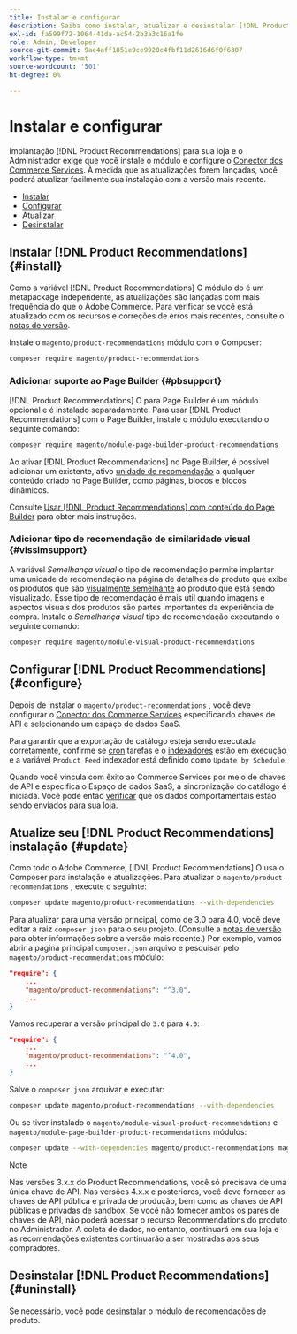```yaml
---
title: Instalar e configurar
description: Saiba como instalar, atualizar e desinstalar [!DNL Product Recommendations].
exl-id: fa599f72-1064-41da-ac54-2b3a3c16a1fe
role: Admin, Developer
source-git-commit: 9ae4aff1851e9ce9920c4fbf11d2616d6f0f6307
workflow-type: tm+mt
source-wordcount: '501'
ht-degree: 0%

---
```


# Instalar e configurar

Implantação [!DNL Product Recommendations] para sua loja e o Administrador exige que você instale o módulo e configure o [Conector dos Commerce Services](../landing/saas.md). À medida que as atualizações forem lançadas, você poderá atualizar facilmente sua instalação com a versão mais recente.

- [Instalar](#install)
- [Configurar](#configure)
- [Atualizar](#update)
- [Desinstalar](#uninstall)

## Instalar [!DNL Product Recommendations] {#install}

Como a variável [!DNL Product Recommendations] O módulo do é um metapackage independente, as atualizações são lançadas com mais frequência do que o Adobe Commerce. Para verificar se você está atualizado com os recursos e correções de erros mais recentes, consulte o [notas de versão](release-notes.md).

Instale o `magento/product-recommendations` módulo com o Composer:

```bash
composer require magento/product-recommendations
```

### Adicionar suporte ao Page Builder {#pbsupport}

[!DNL Product Recommendations] O para Page Builder é um módulo opcional e é instalado separadamente. Para usar [!DNL Product Recommendations] com o Page Builder, instale o módulo executando o seguinte comando:

```bash
composer require magento/module-page-builder-product-recommendations
```

Ao ativar [!DNL Product Recommendations] no Page Builder, é possível adicionar um existente, ativo [unidade de recomendação](https://experienceleague.adobe.com/docs/commerce-admin/page-builder/add-content/recommendations.html) a qualquer conteúdo criado no Page Builder, como páginas, blocos e blocos dinâmicos.

Consulte [Usar [!DNL Product Recommendations] com conteúdo do Page Builder](page-builder.md) para obter mais instruções.

### Adicionar tipo de recomendação de similaridade visual {#vissimsupport}

A variável _Semelhança visual_ o tipo de recomendação permite implantar uma unidade de recomendação na página de detalhes do produto que exibe os produtos que são [visualmente semelhante](type.md#visualsim) ao produto que está sendo visualizado. Esse tipo de recomendação é mais útil quando imagens e aspectos visuais dos produtos são partes importantes da experiência de compra. Instale o _Semelhança visual_ tipo de recomendação executando o seguinte comando:

```bash
composer require magento/module-visual-product-recommendations
```

## Configurar [!DNL Product Recommendations] {#configure}

Depois de instalar o `magento/product-recommendations` , você deve configurar o [Conector dos Commerce Services](https://experienceleague.adobe.com/docs/commerce-admin/config/services/saas.html) especificando chaves de API e selecionando um espaço de dados SaaS.

Para garantir que a exportação de catálogo esteja sendo executada corretamente, confirme se [cron](https://experienceleague.adobe.com/docs/commerce-operations/configuration-guide/cli/configure-cron-jobs.html) tarefas e o [indexadores](https://experienceleague.adobe.com/docs/commerce-operations/configuration-guide/cli/manage-indexers.html) estão em execução e a variável `Product Feed` indexador está definido como `Update by Schedule`.

Quando você vincula com êxito ao Commerce Services por meio de chaves de API e especifica o Espaço de dados SaaS, a sincronização do catálogo é iniciada. Você pode então [verificar](verify.md) que os dados comportamentais estão sendo enviados para sua loja.

## Atualize seu [!DNL Product Recommendations] instalação {#update}

Como todo o Adobe Commerce, [!DNL Product Recommendations] O usa o Composer para instalação e atualizações. Para atualizar o `magento/product-recommendations` , execute o seguinte:

```bash
composer update magento/product-recommendations --with-dependencies
```

Para atualizar para uma versão principal, como de 3.0 para 4.0, você deve editar a raiz `composer.json` para o seu projeto. (Consulte a [notas de versão](release-notes.md) para obter informações sobre a versão mais recente.) Por exemplo, vamos abrir a página principal `composer.json` arquivo e pesquisar pelo `magento/product-recommendations` módulo:

```json
"require": {
    ...
    "magento/product-recommendations": "^3.0",
    ...
}
```

Vamos recuperar a versão principal do `3.0` para `4.0`:

```json
"require": {
    ...
    "magento/product-recommendations": "^4.0",
    ...
}
```

Salve o `composer.json` arquivar e executar:

```bash
composer update magento/product-recommendations --with-dependencies
```

Ou se tiver instalado o `magento/module-visual-product-recommendations` e `magento/module-page-builder-product-recommendations` módulos:

```bash
composer update --with-dependencies magento/product-recommendations magento/module-visual-product-recommendations magento/module-page-builder-product-recommendations
```

>[!NOTE]
>
> Nas versões 3.x.x do Product Recommendations, você só precisava de uma única chave de API. Nas versões 4.x.x e posteriores, você deve fornecer as chaves de API pública e privada de produção, bem como as chaves de API públicas e privadas de sandbox. Se você não fornecer ambos os pares de chaves de API, não poderá acessar o recurso Recommendations do produto no Administrador. A coleta de dados, no entanto, continuará em sua loja e as recomendações existentes continuarão a ser mostradas aos seus compradores.

## Desinstalar [!DNL Product Recommendations] {#uninstall}

Se necessário, você pode [desinstalar](https://experienceleague.adobe.com/docs/commerce-operations/installation-guide/tutorials/uninstall-modules.html) o módulo de recomendações de produto.
